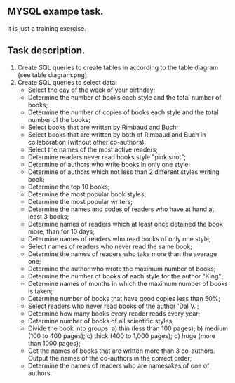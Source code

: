 ## MYSQL exampe task.

It is just a training exercise.

## Task description.

1. Сreate SQL queries to create tables in according to the table diagram (see table diagram.png).
2. Create SQL queries to select data:
	* Select the day of the week of your birthday;
	* Determine the number of books each style and the total number of books;
	* Determine the number of copies of books each style and the total number of the books;
	* Select books that are written by Rimbaud and Buch;
	* Select books that are written by both of Rimbaud and Buch in collaboration (without other co-authors);
	* Select the names of the most active readers;
	* Determine readers never read books style "pink snot";
	* Determine of authors who write books in only one style;
	* Determine of authors which not less than 2 different styles writing book;
	* Determine the top 10 books;
	* Determine the most popular book styles;
	* Determine the most popular writers;
	* Determine the names and codes of readers who have at hand at least 3 books;
	* Determine names of readers which at least once detained the book more, than for 10 days;
	* Determine names of readers who read books of only one style;
	* Select names of readers who never read the same book;
	* Determine the names of readers who take more than the average one;
	* Determine the author who wrote the maximum number of books;
	* Determine the number of books of each style for the author "King";
	* Determine names of months in which the maximum number of books is taken;
	* Determine number of books that have good copies less than 50%;
	* Select readers who never read books of the author 'Dal V.';
	* Determine how many books every reader reads every year;
	* Determine number of books of all scientific styles;
	* Divide the book into groups: a) thin (less than 100 pages); b) medium (100 to 400 pages); c) thick (400 to 1,000 pages); d) huge (more than 1000 pages);
	* Get the names of books that are written more than 3 co-authors. Output the names of the co-authors in the correct order;
	* Determine the names of readers who are namesakes of one of authors.

